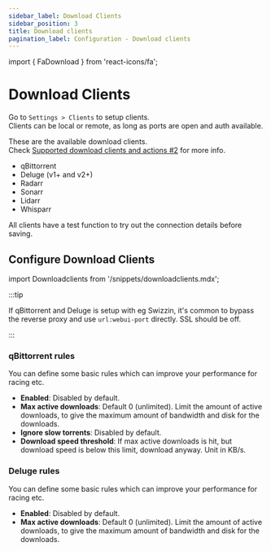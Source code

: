 ```yaml
---
sidebar_label: Download Clients
sidebar_position: 3
title: Download clients
pagination_label: Configuration - Download clients
---
```


import { FaDownload } from 'react-icons/fa';

# Download Clients <FaDownload />

Go to `Settings > Clients` to setup clients.  
Clients can be local or remote, as long as ports are open and auth available.

These are the available download clients.  
Check [Supported download clients and actions #2](https://github.com/autobrr/autobrr/issues/2) for more info.

* qBittorrent
* Deluge (v1+ and v2+)
* Radarr
* Sonarr
* Lidarr
* Whisparr

All clients have a test function to try out the connection details before saving.

## Configure Download Clients

import Downloadclients from '/snippets/downloadclients.mdx';

<Downloadclients/>

:::tip

If qBittorrent and Deluge is setup with eg Swizzin, it's common to bypass the reverse proxy and use `url:webui-port` directly. SSL should be off.

:::

### qBittorrent rules

You can define some basic rules which can improve your performance for racing etc.

* **Enabled**: Disabled by default.
* **Max active downloads**: Default 0 (unlimited). Limit the amount of active downloads, to give the maximum amount of bandwidth and disk for the downloads.
* **Ignore slow torrents**: Disabled by default.
* **Download speed threshold**: If max active downloads is hit, but download speed is below this limit, download anyway. Unit in KB/s.

### Deluge rules

You can define some basic rules which can improve your performance for racing etc.

* **Enabled**: Disabled by default.
* **Max active downloads**: Default 0 (unlimited). Limit the amount of active downloads, to give the maximum amount of bandwidth and disk for the downloads.
